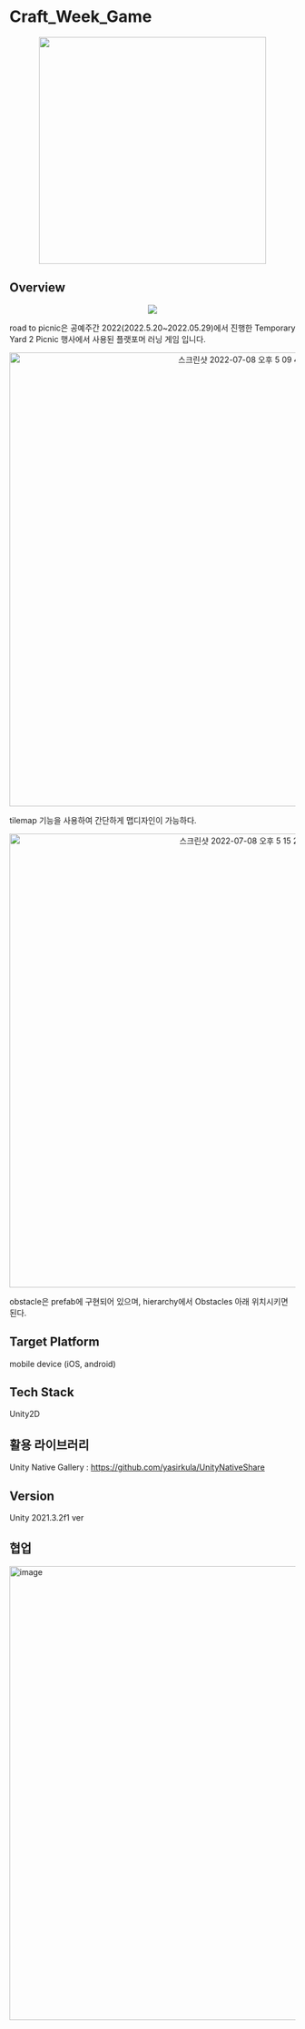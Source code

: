 # Craft_Week_Game

<p align="center">
<img width="400" src="https://user-images.githubusercontent.com/67721631/177944205-66483eb1-bef9-49b5-882b-717a594644b3.png">
</p>

## Overview

<p align='center'>
<img src= "https://user-images.githubusercontent.com/67721631/177942166-17e27fec-8c22-4287-82eb-cc257e4a9c2c.gif">
</p>
road to picnic은 공예주간 2022(2022.5.20~2022.05.29)에서 진행한 Temporary Yard 2 Picnic 행사에서 사용된 플랫포머 러닝 게임 입니다.
<p align='center'>
<img width="800" alt="스크린샷 2022-07-08 오후 5 09 45" src="https://user-images.githubusercontent.com/69339846/177949399-8e4ab435-2a60-428e-ba33-5702d01cfd75.png">
</p>
tilemap 기능을 사용하여 간단하게 맵디자인이 가능하다.
<p align='center'>
<img width="800" alt="스크린샷 2022-07-08 오후 5 15 27" src="https://user-images.githubusercontent.com/69339846/177949733-79720ee6-7ac6-4250-9a1d-f3b0fe836f4a.png">
</p>
obstacle은 prefab에 구현되어 있으며, hierarchy에서 Obstacles 아래 위치시키면 된다.

## Target Platform
mobile device (iOS, android)

## Tech Stack
Unity2D

## 활용 라이브러리
Unity Native Gallery : https://github.com/yasirkula/UnityNativeShare

## Version
Unity 2021.3.2f1 ver

## 협업
[<img width="800" alt="image" src="https://user-images.githubusercontent.com/67721631/177941302-f2e63f26-ea0b-4538-941c-47b254e1afd5.png">](https://docs.google.com/spreadsheets/d/1BIBo2KvlcvCFn4J_bjW3Uty7lMIiYP_iO0zZUHcNlJ0/edit#gid=0)
